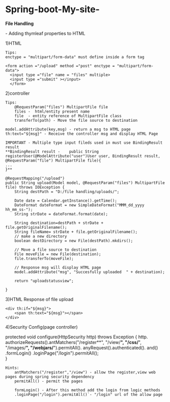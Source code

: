# Spring-boot-My-site-

**File Handling**
<html xmlns:th="http://www.thymeleaf.org"> - Adding thymleaf properties to HTML
	
1)HTML

    Tips:
    enctype = "multipart/form-data" must define inside a form tag

    <form action ="/upload" method ="post" enctype = "multipart/form-data">
      <input type ="file" name = "files" multiple>
      <input type ="submit" ></input>
      </form>
  
2)controller

    Tips:
     	@RequestParam("files") MultipartFile file
        files -  html/entity present name
        file  - entity reference of MultipartFile class
        transferTo(path) - Move the file source to destination 
	
	model.addAttribute(key,msg) - return a msg to HTML page
	th:text="${msg}" - Receive the controller msg and display HTML Page
        
	IMPORTANT - Multiple type input fileds used in must use BindingResult result
	**BindingResult result -	public String registerUser(@ModelAttribute("user")User user, BindingResult result, @RequestParam("file") MultipartFile file){
	...
	}**

    @RequestMapping("/upload")
	public String upload(Model model, @RequestParam("files") MultipartFile file) throws IOException {
		String destPath = "D:/file handling/uploads/";
		
		Date date = Calendar.getInstance().getTime();
		DateFormat dateFormat = new SimpleDateFormat("MMM_dd_yyyy hh_mm_ss-");
		String strDate = dateFormat.format(date);

		String destination=destPath + strDate + file.getOriginalFilename();
		String fileName= strDate + file.getOriginalFilename();
		// make a new directory
		boolean destDirectory = new File(destPath).mkdirs();

		// Move a file source to destination
		File moveFile = new File(destination);
		file.transferTo(moveFile);

		// Response msg will display HTML page
		model.addAttribute("msg", "Succesfully uploaded  " + destination);

		return "uploadstatusview";

	}
	
3)HTML Response of file upload

	<div th:if="${msg}">
		<span th:text="${msg}"></span>
	</div>
	
4)Security Config(page controller)

protected void configure(HttpSecurity http) throws Exception {
		http.
		authorizeRequests().antMatchers("/register**", "/view/**", "/css/**", "/images/**", "/webjars/**").permitAll().
		anyRequest().authenticated().
		and()
		.formLogin()
		.loginPage("/login").permitAll();      
	}
	
	Hints:
		antMatchers("/register","/view") - allow the register,view web pages during spring security dependency
		permitAll() - permit the pages
		
		formLogin() - After this method add the login from logic methods
		.loginPage("/login").permitAll()`- "/login" url of the allow page 

